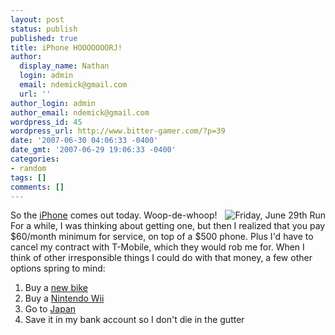 ```yaml
---
layout: post
status: publish
published: true
title: iPhone HOOOOOOORJ!
author:
  display_name: Nathan
  login: admin
  email: ndemick@gmail.com
  url: ''
author_login: admin
author_email: ndemick@gmail.com
wordpress_id: 45
wordpress_url: http://www.bitter-gamer.com/?p=39
date: '2007-06-30 04:06:33 -0400'
date_gmt: '2007-06-29 19:06:33 -0400'
categories:
- random
tags: []
comments: []
---
```

<p><a href='http://www.gmap-pedometer.com/?r=1092615' title='Friday, June 29th Run'><img src='http://www.bitter-gamer.com/wp-content/uploads/2007/06/06-29-07.thumbnail.png' alt='Friday, June 29th Run' style='float: right; margin-left: 5px' /></a></p>
<p>So the <a href="http://www.apple.com/iphone/" title="iPhone">iPhone</a> comes out today. Woop-de-whoop! For a while, I was thinking about getting one, but then I realized that you pay $60/month minimum for service, on top of a $500 phone. Plus I'd have to cancel my contract with T-Mobile, which they would rob me for. When I think of other irresponsible things I could do with that money, a few other options spring to mind:</p>
<ol>
<li>Buy a <a href="http://www.surlybikes.com/steamroller_comp.html" title="New Bike">new bike</a></li>
<li>Buy a <a href="http://us.wii.com/" title="Nintendo Wii">Nintendo Wii</a></li>
<li>Go to <a href="http://en.wikipedia.org/wiki/Japan" title="Japan">Japan</a></li>
<li>Save it in my bank account so I don't die in the gutter</li>
</ol>
